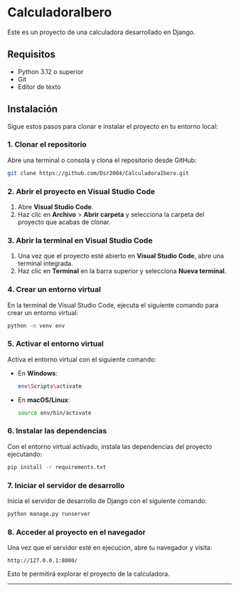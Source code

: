 
# CalculadoraIbero

Este es un proyecto de una calculadora desarrollado en Django.

## Requisitos

- Python 3.12 o superior
- Git
- Editor de texto

## Instalación

Sigue estos pasos para clonar e instalar el proyecto en tu entorno local:

### 1. Clonar el repositorio

Abre una terminal o consola y clona el repositorio desde GitHub:

```bash
git clone https://github.com/Dsr2004/CalculadoraIbero.git
```

### 2. Abrir el proyecto en Visual Studio Code

1. Abre **Visual Studio Code**.
2. Haz clic en **Archivo** > **Abrir carpeta** y selecciona la carpeta del proyecto que acabas de clonar.

### 3. Abrir la terminal en Visual Studio Code

1. Una vez que el proyecto esté abierto en **Visual Studio Code**, abre una terminal integrada.
2. Haz clic en **Terminal** en la barra superior y selecciona **Nueva terminal**.

### 4. Crear un entorno virtual

En la terminal de Visual Studio Code, ejecuta el siguiente comando para crear un entorno virtual:

```bash
python -m venv env
```

### 5. Activar el entorno virtual

Activa el entorno virtual con el siguiente comando:

- En **Windows**:

    ```bash
    env\Scripts\activate
    ```

- En **macOS/Linux**:

    ```bash
    source env/bin/activate
    ```

### 6. Instalar las dependencias

Con el entorno virtual activado, instala las dependencias del proyecto ejecutando:

```bash
pip install -r requirements.txt
```

### 7. Iniciar el servidor de desarrollo

Inicia el servidor de desarrollo de Django con el siguiente comando:

```bash
python manage.py runserver
```

### 8. Acceder al proyecto en el navegador

Una vez que el servidor esté en ejecución, abre tu navegador y visita:

```
http://127.0.0.1:8000/
```

Esto te permitirá explorar el proyecto de la calculadora.

---

